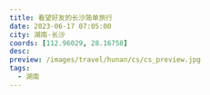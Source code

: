 ```yaml
---
title: 看望好友的长沙简单旅行
date: 2023-06-17 07:05:00
city: 湖南-长沙
coords: [112.96029, 28.16758]
desc:
preview: /images/travel/hunan/cs/cs_preview.jpg
tags: 
  - 湖南
---
```



